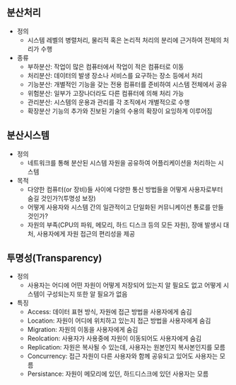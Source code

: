 ## **분산처리**
 - 정의
 	 - 시스템 레벨의 병렬처리, 물리적 혹은 논리적 처리의 분리에 근거하여 전체의 처리가 수행
 - 종류
	 - 부하분산: 작업이 많은 컴퓨터에서 작업이 적은 컴퓨터로 이동
	 - 처리분산: 데이터의 발생 장소나 서비스를 요구하는 장소 등에서 처리
 	 - 기능분산: 개별적인 기능을 갖는 전용 컴퓨터를 준비하여 시스템 전체에서 공유
 	 - 위험분산: 일부가 고장나더라도 다른 컴퓨터에 의해 처리 가능
 	 - 관리분산: 시스템의 운용과 관리를 각 조직에서 개별적으로 수행
 	 - 확장분산 기능의 추가와 진보된 기술의 수용의 확장이 요잉하게 이루어짐

## **분산시스템**
 - 정의
 	 - 네트워크를 통해 분산된 시스템 자원을 공유하여 어플리케이션을 처리하는 시스템
 - 목적
	 - 다양한 컴퓨터(or 장비)들 사이에 다양한 통신 방법들을 어떻게 사용자로부터 숨길 것인가?(투명성 보장)
	 - 어떻게 사용자와 시스템 간의 일관적이고 단일화된 커뮤니케이션 통로를 만들 것인가?
	 - 자원의 부족(CPU의 파워, 메모리, 하드 디스크 등의 모든 자원), 장애 발생시 대처, 사용자에게 자원 접근의 편리성을 제공

## **투명성(Transparency)**
 - 정의
 	 - 사용자는 어디에 어떤 자원이 어떻게 저장되어 있는지 알 필요도 없고 어떻게 시스템이 구성되는지 또한 알 필요가 없음
 - 특징
	 - Access: 데이터 표현 방식, 자원에 접근 방법을 사용자에게 숨김
	 - Location: 자원이 어디에 위치하고 있는지 접근 방법을 사용자에게 숨김
	 - Migration: 자원의 이동을 사용자에게 숨김
	 - Reolcation: 사용자가 사용중에 자원이 이동되어도 사용자에게 숨김
	 - Replication: 자원은 복사될 수 있는데, 사용자는 원본인지 복사본인지를 모름
	 - Concurrency: 접근 자원이 다른 사용자와 함께 공유되고 있어도 사용자는 모름
	 - Persistance: 자원이 메모리에 있던, 하드디스크에 있던 사용자는 모름